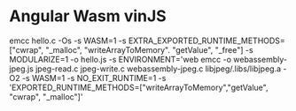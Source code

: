 # Angular Wasm vinJS

emcc hello.c -Os -s WASM=1 -s EXTRA_EXPORTED_RUNTIME_METHODS=["cwrap", "_malloc", "writeArrayToMemory". "getValue", "_free"] -s MODULARIZE=1 -o hello.js -s ENVIRONMENT='web
emcc -o webassembly-jpeg.js jpeg-read.c jpeg-write.c webassembly-jpeg.c libjpeg/.libs/libjpeg.a -O2 -s WASM=1 -s NO_EXIT_RUNTIME=1 -s 'EXPORTED_RUNTIME_METHODS=["writeArrayToMemory","getValue", "cwrap", "_malloc"]' 
